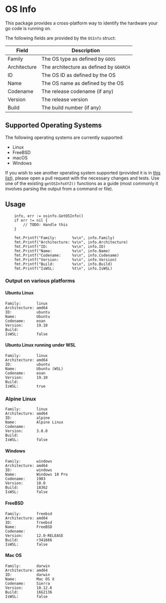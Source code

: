 OS Info
=======

This package provides a cross-platform way to identify the hardware your go code is running on.

The following fields are provided by the `OSInfo` struct:

| Field        | Description                             |
| ------------ | --------------------------------------- |
| Family       | The OS type as defined by `GOOS`        |
| Architecture | The architecture as defined by `GOARCH` |
| ID           | The OS ID as defined by the OS          |
| Name         | The OS name as defined by the OS        |
| Codename     | The release codename (if any)           |
| Version      | The release version                     |
| Build        | The build number (if any)               |

Supported Operating Systems
---------------------------

The following operating systems are currently supported:

- Linux
- FreeBSD
- macOS
- Windows

If you wish to see another operating system supported (provided it is in
[this list](https://github.com/golang/go/blob/master/src/go/build/syslist.go)),
please open a pull request with the necessary changes and tests.
Use one of the existing `getOSInfoXYZ()` functions as a guide (most commonly
it involves parsing the output from a command or file).

Usage
-----

```golang
	info, err := osinfo.GetOSInfo()
	if err != nil {
		// TODO: Handle this
	}

	fmt.Printf("Family:       %v\n", info.Family)
	fmt.Printf("Architecture: %v\n", info.Architecture)
	fmt.Printf("ID:           %v\n", info.ID)
	fmt.Printf("Name:         %v\n", info.Name)
	fmt.Printf("Codename:     %v\n", info.Codename)
	fmt.Printf("Version:      %v\n", info.Version)
	fmt.Printf("Build:        %v\n", info.Build)
	fmt.Printf("IsWSL:        %t\n", info.IsWSL)
```

### Output on various platforms

#### Ubuntu Linux

```
Family:       linux
Architecture: amd64
ID:           ubuntu
Name:         Ubuntu
Codename:     eoan
Version:      19.10
Build:
IsWSL:        false
```

#### Ubuntu Linux running under WSL

```
Family:       linux
Architecture: amd64
ID:           ubuntu
Name:         Ubuntu (WSL)
Codename:     eoan
Version:      19.10
Build:
IsWSL:        true
```

### Alpine Linux

```
Family:       linux
Architecture: amd64
ID:           alpine
Name:         Alpine Linux
Codename:
Version:      3.8.0
Build:
IsWSL:        false
```

#### Windows

```
Family:       windows
Architecture: amd64
ID:           windows
Name:         Windows 10 Pro
Codename:     1903
Version:      10.0
Build:        18362
IsWSL:        false
```

#### FreeBSD

```
Family:       freebsd
Architecture: amd64
ID:           freebsd
Name:         FreeBSD
Codename:
Version:      12.0-RELEASE
Build:        r341666
IsWSL:        false
```

#### Mac OS

```
Family:       darwin
Architecture: amd64
ID:           darwin
Name:         Mac OS X
Codename:     Sierra
Version:      10.12.6
Build:        16G2136
IsWSL:        false
```
